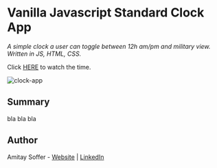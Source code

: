 # Vanilla Javascript Standard Clock App

*A simple clock a user can toggle between 12h am/pm and military view. Written in JS, HTML, CSS.*

Click [HERE](https://amitaysoffer.github.io/digital_clock_app/index.html) to watch the time.


![clock-app](https://user-images.githubusercontent.com/31068256/92308560-64976e00-ef96-11ea-88c2-3447b35e7d40.png)


## Summary
bla bla bla

## Author
Amitay Soffer -  [Website](https://www.esncz.org/sites/default/files/imce/under-construction.jpg) |  [LinkedIn](https://www.linkedin.com/in/amitay-soffer-137304151/)

